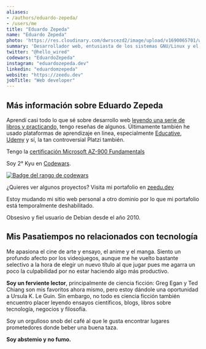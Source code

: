 ```yaml
---
aliases:
- /authors/eduardo-zepeda/
- /users/me
title: "Eduardo Zepeda"
name: "Eduardo Zepeda"
photo: 'https://res.cloudinary.com/dwrscezd2/image/upload/v1690065701/wallhaven-l3z1vl_rh7gs4.jpg'
summary: 'Desarrollador web, entusiasta de los sistemas GNU/Linux y el Software Libre. Py, Ts y Go, pero abierto a otras opciones como el Rustaceanismo. Creo en las bondades de las criptodivisas más allá de la especulación monetaria.'
twitter: "@hello_wired"
codewars: "EduardoZepeda"
instagram: "eduardozepeda.dev"
linkedin: "eduardomzepeda"
website: "https://zeedu.dev"
jobTitle: "Web developer"
---
```


## Más información sobre Eduardo Zepeda

Aprendí casi todo lo que sé sobre desarrollo web [leyendo una serie de libros y practicando,](/es/pages/libros-que-he-leido-y-resenas/) tengo reseñas de algunos. Últimamente también he usado plataformas de aprendizaje en linea, especialmente [Educative](https://educative.io), [Udemy](https://www.udemy.com/) y sí, la tan controversial Platzi también.

Tengo la [certificación Microsoft AZ-900 Fundamentals](https://www.credly.com/badges/17608a52-2cb7-4268-a907-613459559911/public_url)

Soy 2° Kyu en [Codewars](/es/pongo-a-prueba-a-chatgpt-con-desafios-de-codigo-de-codewars/).

[![Badge del rango de codewars](https://www.codewars.com/users/EduardoZepeda/badges/small)](https://www.codewars.com/users/EduardoZepeda)

¿Quieres ver algunos proyectos? Visita mi portafolio en [zeedu.dev](https://zeedu.dev)

Estoy mudando mi sitio web personal a otro dominio por lo que mi portafolio está temporalmente deshabilitado.

Obsesivo y fiel usuario de Debian desde el año 2010.

## Mis Pasatiempos no relacionados con tecnología

Me apasiona el cine de arte y ensayo, el anime y el manga. Siento un profundo afecto por los videojuegos, aunque me he vuelto bastante selectivo a la hora de elegir un nuevo título al que jugar pues me agarra un poco la culpabilidad por no estar haciendo algo más productivo.

**Soy un ferviente lector**, principalmente de ciencia ficción: Greg Egan y Ted Chiang son mis favoritos ahora mismo, pero estoy dándole una oportunidad a Ursula K. Le Guin. Sin embargo, no todo es ciencia ficción también encuentro placer leyendo ensayos científicos, blogs, libros sobre tecnología, negocios y filosofía. 

Soy un orgulloso snob del café al que le gusta encontrar lugares prometedores donde beber una buena taza.

**Soy abstemio y no fumo.**


